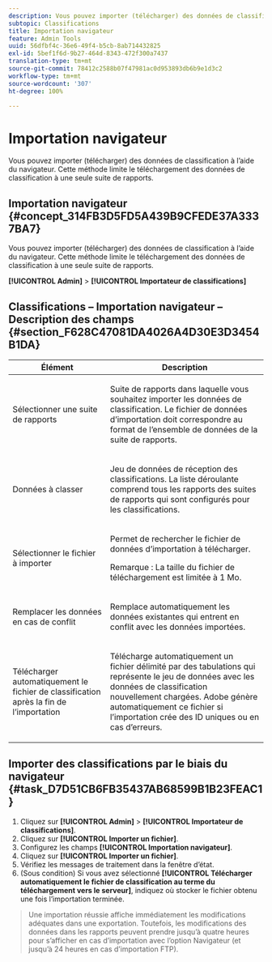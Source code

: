 ```yaml
---
description: Vous pouvez importer (télécharger) des données de classification à l’aide du navigateur. Cette méthode limite le téléchargement des données de classification à une seule suite de rapports.
subtopic: Classifications
title: Importation navigateur
feature: Admin Tools
uuid: 56dfbf4c-36e6-49f4-b5cb-8ab714432825
exl-id: 5bef1f6d-9b27-464d-8343-472f300a7437
translation-type: tm+mt
source-git-commit: 78412c2588b07f47981ac0d953893db6b9e1d3c2
workflow-type: tm+mt
source-wordcount: '307'
ht-degree: 100%

---
```


# Importation navigateur

Vous pouvez importer (télécharger) des données de classification à l’aide du navigateur. Cette méthode limite le téléchargement des données de classification à une seule suite de rapports.

## Importation navigateur {#concept_314FB3D5FD5A439B9CFEDE37A3337BA7}

Vous pouvez importer (télécharger) des données de classification à l’aide du navigateur. Cette méthode limite le téléchargement des données de classification à une seule suite de rapports.

**[!UICONTROL Admin]** > **[!UICONTROL Importateur de classifications]**

## Classifications – Importation navigateur – Description des champs {#section_F628C47081DA4026A4D30E3D3454B1DA}

<table id="table_7FC7E510E7E74C2D9E8F316C5C6B66DB"> 
 <thead> 
  <tr> 
   <th colname="col1" class="entry"> Élément </th> 
   <th colname="col2" class="entry"> Description </th> 
  </tr> 
 </thead>
 <tbody> 
  <tr> 
   <td colname="col1"> Sélectionner une suite de rapports </td> 
   <td colname="col2"> <p>Suite de rapports dans laquelle vous souhaitez importer les données de classification. Le fichier de données d’importation doit correspondre au format de l’ensemble de données de la suite de rapports. </p> </td> 
  </tr> 
  <tr> 
   <td colname="col1"> Données à classer </td> 
   <td colname="col2"> <p>Jeu de données de réception des classifications. La liste déroulante comprend tous les rapports des suites de rapports qui sont configurés pour les classifications. </p> </td> 
  </tr> 
  <tr> 
   <td colname="col1"> Sélectionner le fichier à importer </td> 
   <td colname="col2"> <p>Permet de rechercher le fichier de données d’importation à télécharger. </p> <p>Remarque : La taille du fichier de téléchargement est limitée à 1 Mo. </p> </td> 
  </tr> 
  <tr> 
   <td colname="col1"> Remplacer les données en cas de conflit </td> 
   <td colname="col2"> <p>Remplace automatiquement les données existantes qui entrent en conflit avec les données importées. </p> </td> 
  </tr> 
  <tr> 
   <td colname="col1"> Télécharger automatiquement le fichier de classification après la fin de l’importation </td> 
   <td colname="col2"> <p>Télécharge automatiquement un fichier délimité par des tabulations qui représente le jeu de données avec les données de classification nouvellement chargées. Adobe génère automatiquement ce fichier si l’importation crée des ID uniques ou en cas d’erreurs. </p> </td> 
  </tr> 
 </tbody> 
</table>

## Importer des classifications par le biais du navigateur {#task_D7D51CB6FB35437AB68599B1B23FEAC1}

<!-- 

t_upload_a_saint_data_file_via_web_browser.xml

 -->

1. Cliquez sur **[!UICONTROL Admin]** > **[!UICONTROL Importateur de classifications]**.
1. Cliquez sur **[!UICONTROL Importer un fichier]**.
1. Configurez les champs **[!UICONTROL Importation navigateur]**.
1. Cliquez sur **[!UICONTROL Importer un fichier]**.
1. Vérifiez les messages de traitement dans la fenêtre d’état.
1. (Sous condition) Si vous avez sélectionné **[!UICONTROL Télécharger automatiquement le fichier de classification au terme du téléchargement vers le serveur]**, indiquez où stocker le fichier obtenu une fois l’importation terminée.
>Une importation réussie affiche immédiatement les modifications adéquates dans une exportation. Toutefois, les modifications des données dans les rapports peuvent prendre jusqu’à quatre heures pour s’afficher en cas d’importation avec l’option Navigateur (et jusqu’à 24 heures en cas d’importation FTP).
